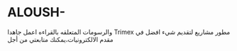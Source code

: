 # ALOUSH-
والرسومات المتعلقه بالقراءه اعمل جاهدا Trimex مطور مشاريع لتقديم شيء افضل في مقدم الالكترونيات،يمكنك متابعتي من أجل 
